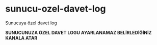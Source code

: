 # sunucu-ozel-davet-log
Sunucuya özel davet log


**SUNUCUNUZA ÖZEL DAVET LOGU AYARLANAMAZ BELİRLEDİĞİNİZ KANALA ATAR**
